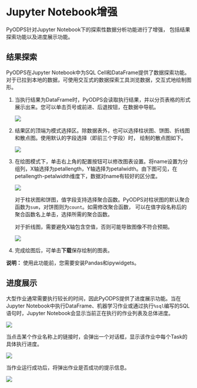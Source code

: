 # Jupyter Notebook增强

PyODPS针对Jupyter Notebook下的探索性数据分析功能进行了增强， 包括结果探索功能以及进度展示功能。

## 结果探索

PyODPS在Jupyter Notebook中为SQL Cell和DataFrame提供了数据探索功能。对于已拉到本地的数据，可使用交互式的数据探索工具浏览数据，交互式地绘制图形。

1.  当执行结果为DataFrame时，PyODPS会读取执行结果，并以分页表格的形式展示出来。您可以单击页号或前进、后退按钮，在数据中导航。

    ![](https://static-aliyun-doc.oss-cn-hangzhou.aliyuncs.com/assets/img/zh-CN/1879190061/p11733.png)

2.  结果区的顶端为模式选择区。除数据表外，也可以选择柱状图、饼图、折线图和散点图。使用默认的字段选择（即前三个字段）时， 绘制的散点图如下。

    ![](https://static-aliyun-doc.oss-cn-hangzhou.aliyuncs.com/assets/img/zh-CN/1879190061/p11734.png)

3.  在绘图模式下，单击右上角的配置按钮可以修改图表设置。将name设置为分组列，X轴选择为petallength，Y轴选择为petalwidth。由下图可见，在petallength-petalwidth维度下，数据对name有较好的区分度。

    ![](https://static-aliyun-doc.oss-cn-hangzhou.aliyuncs.com/assets/img/zh-CN/1879190061/p11735.png)

    对于柱状图和饼图，值字段支持选择聚合函数。PyODPS对柱状图的默认聚合函数为`sum`，对饼图则为`count`。如需修改聚合函数， 可以在值字段名称后的聚合函数名上单击，选择所需的聚合函数。

    对于折线图，需要避免X轴包含空值，否则可能导致图像不符合预期。

    ![](https://static-aliyun-doc.oss-cn-hangzhou.aliyuncs.com/assets/img/zh-CN/1879190061/p11736.png)

4.  完成绘图后，可单击**下载**保存绘制的图表。

**说明：** 使用此功能前，您需要安装Pandas和ipywidgets。

## 进度展示

大型作业通常需要执行较长的时间，因此PyODPS提供了进度展示功能。当在Jupyter Notebook中执行DataFrame、机器学习作业或通过执行`%sql`编写的SQL语句时，Jupyter Notebook会显示当前正在执行的作业列表及总体进度。

![](https://static-aliyun-doc.oss-cn-hangzhou.aliyuncs.com/assets/img/zh-CN/1879190061/p11737.png)

当点击某个作业名称上的链接时，会弹出一个对话框，显示该作业中每个Task的具体执行进度。

![](https://static-aliyun-doc.oss-cn-hangzhou.aliyuncs.com/assets/img/zh-CN/1879190061/p11738.png)

当作业运行成功后，将弹出作业是否成功的提示信息。

![](https://static-aliyun-doc.oss-cn-hangzhou.aliyuncs.com/assets/img/zh-CN/1879190061/p11739.png)

